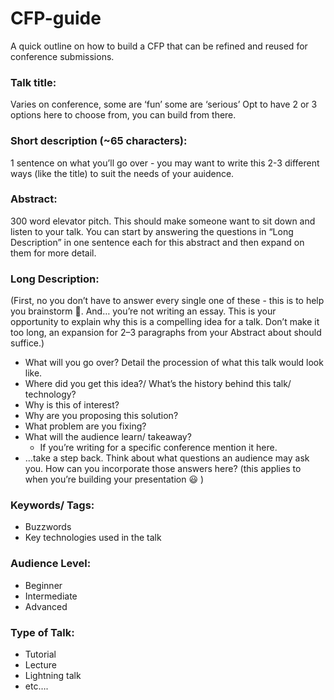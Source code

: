 # CFP-guide
A quick outline on how to build a CFP that can be refined and reused for conference submissions. 

### Talk title:
Varies on conference, some are ‘fun’ some are ‘serious’
Opt to have 2 or 3 options here to choose from, you can build from there. 

### Short description (~65 characters):
1 sentence on what you’ll go over - you may want to write this 2-3 different ways (like the title) to suit the needs of your auidence. 

### Abstract: 
300 word elevator pitch. This should make someone want to sit down and listen to your talk. You can start by answering the questions in “Long Description” in one sentence each for this abstract and then expand on them for more detail.

### Long Description:
(First, no you don’t have to answer every single one of these - this is to help you brainstorm 🤔. And… you’re not writing an essay. This is your opportunity to explain why this is a compelling idea for a talk. Don’t make it too long, an expansion for 2–3 paragraphs from your Abstract about should suffice.)

- What will you go over? Detail the procession of what this talk would look like. 
- Where did you get this idea?/ What’s the history behind this talk/ technology?
- Why is this of interest? 
- Why are you proposing this solution?
-  What problem are you fixing?
- What will the audience learn/ takeaway?
  - If you’re writing for a specific conference mention it here.
- …take a step back. Think about what questions an audience may ask you. How can you incorporate those answers here? (this applies to when you’re building your presentation 😃 )

### Keywords/ Tags:

- Buzzwords
- Key technologies used in the talk

### Audience Level:

- Beginner
- Intermediate
- Advanced

### Type of Talk:

- Tutorial
- Lecture
- Lightning talk 
- etc….

